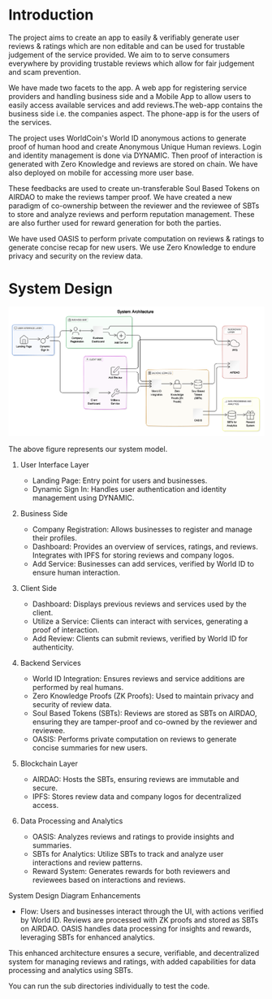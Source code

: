 # Introduction

The project aims to create an app to easily & verifiably generate user reviews & ratings which are non editable and  can be used for trustable judgement of the service provided.  We aim to to serve consumers everywhere by providing trustable reviews which allow for fair judgement and scam prevention.

We have made two facets to the app. A web app for registering service providers and handling business side and a Mobile App to allow users to easily access available services and add reviews.The web-app contains the business side i.e. the companies aspect. The phone-app is for the users of the services.

The project uses WorldCoin's World ID anonymous actions to generate proof of human hood and create  Anonymous Unique Human reviews. Login and identity management is done via DYNAMIC. Then proof of interaction is generated with Zero Knowledge and reviews are stored on chain. We have also deployed on mobile for accessing more user base.

These feedbacks are used to create un-transferable Soul Based Tokens on AIRDAO to make the reviews tamper proof. We have created a new paradigm of co-ownership between the reviewer and the reviewee of SBTs to store and analyze reviews and perform reputation management. These are also further used for reward generation for both the parties.

We have used OASIS to perform private computation on reviews & ratings to generate concise recap for new users. We use Zero Knowledge to endure privacy and security on the review data.


# System Design

![server](./system_design.png)

The above figure represents our system model.

1. User Interface Layer
   - Landing Page: Entry point for users and businesses.
   - Dynamic Sign In: Handles user authentication and identity management using DYNAMIC.

2. Business Side
   - Company Registration: Allows businesses to register and manage their profiles.
   - Dashboard: Provides an overview of services, ratings, and reviews. Integrates with IPFS for storing reviews and company logos.
   - Add Service: Businesses can add services, verified by World ID to ensure human interaction.

3. Client Side
   - Dashboard: Displays previous reviews and services used by the client.
   - Utilize a Service: Clients can interact with services, generating a proof of interaction.
   - Add Review: Clients can submit reviews, verified by World ID for authenticity.

4. Backend Services
   - World ID Integration: Ensures reviews and service additions are performed by real humans.
   - Zero Knowledge Proofs (ZK Proofs): Used to maintain privacy and security of review data.
   - Soul Based Tokens (SBTs): Reviews are stored as SBTs on AIRDAO, ensuring they are tamper-proof and co-owned by the reviewer and reviewee.
   - OASIS: Performs private computation on reviews to generate concise summaries for new users.

5. Blockchain Layer
   - AIRDAO: Hosts the SBTs, ensuring reviews are immutable and secure.
   - IPFS: Stores review data and company logos for decentralized access.

6. Data Processing and Analytics
   - OASIS: Analyzes reviews and ratings to provide insights and summaries.
   - SBTs for Analytics: Utilize SBTs to track and analyze user interactions and review patterns.
   - Reward System: Generates rewards for both reviewers and reviewees based on interactions and reviews.

System Design Diagram Enhancements
- Flow: Users and businesses interact through the UI, with actions verified by World ID. Reviews are processed with ZK proofs and stored as SBTs on AIRDAO. OASIS handles data processing for insights and rewards, leveraging SBTs for enhanced analytics.

This enhanced architecture ensures a secure, verifiable, and decentralized system for managing reviews and ratings, with added capabilities for data processing and analytics using SBTs.

You can run the sub directories individually to test the code.
